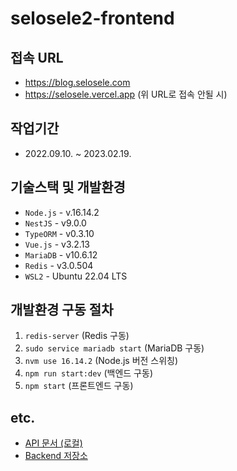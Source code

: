 # selosele2-frontend

## 접속 URL

- https://blog.selosele.com
- https://selosele.vercel.app (위 URL로 접속 안될 시)

## 작업기간

- 2022.09.10. ~ 2023.02.19.

## 기술스택 및 개발환경

- `Node.js` - v.16.14.2
- `NestJS` - v9.0.0
- `TypeORM` - v0.3.10
- `Vue.js` - v3.2.13
- `MariaDB` - v10.6.12
- `Redis` - v3.0.504
- `WSL2` - Ubuntu 22.04 LTS

## 개발환경 구동 절차

1. `redis-server` (Redis 구동)
2. `sudo service mariadb start` (MariaDB 구동)
3. `nvm use 16.14.2` (Node.js 버전 스위칭)
4. `npm run start:dev` (백엔드 구동)
5. `npm start` (프론트엔드 구동)

## etc.

- [API 문서 (로컬)](http://localhost:3000/api-docs)
- [Backend 저장소](https://github.com/selosele/selosele2-backend)
